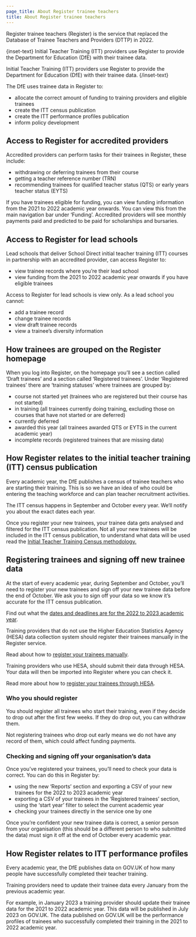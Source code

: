 ```yaml
---
page_title: About Register trainee teachers
title: About Register trainee teachers
---
```


Register trainee teachers (Register) is the service that replaced the Database of Trainee Teachers and Providers (DTTP) in 2022.

{inset-text}
Initial Teacher Training (ITT) providers use Register to provide the Department for Education (DfE) with their trainee data.

Initial Teacher Training (ITT) providers use Register to provide the Department for Education (DfE) with their trainee data.
{/inset-text}

The DfE uses trainee data in Register to:

* allocate the correct amount of funding to training providers and eligible trainees
* create the ITT census publication
* create the ITT performance profiles publication
* inform policy development

## Access to Register for accredited providers

Accredited providers can perform tasks for their trainees in Register, these include:

* withdrawing or deferring trainees from their course
* getting a teacher reference number (TRN)
* recommending trainees for qualified teacher status (QTS) or early years teacher status (EYTS)

If you have trainees eligible for funding, you can view funding information from the 2021 to 2022 academic year onwards. You can view this from the main navigation bar under ‘Funding’. Accredited providers will see monthly payments paid and predicted to be paid for scholarships and bursaries.

## Access to Register for lead schools

Lead schools that deliver School Direct initial teacher training (ITT) courses in partnership with an accredited provider, can access Register to:

* view trainee records where you’re their lead school
* view funding from the 2021 to 2022 academic year onwards if you have eligible trainees

Access to Register for lead schools is view only. As a lead school you cannot:

* add a trainee record
* change trainee records
* view draft trainee records
* view a trainee’s diversity information

## How trainees are grouped on the Register homepage

When you log into Register, on the homepage you’ll see a section called ‘Draft trainees’ and a section called ‘Registered trainees’. Under ‘Registered trainees’ there are ‘training statuses’ where trainees are grouped by:

* course not started yet (trainees who are registered but their course has not started)
* in training (all trainees currently doing training, excluding those on courses that have not started or are deferred)
* currently deferred
* awarded this year (all trainees awarded QTS or EYTS in the current academic year)
* incomplete records (registered trainees that are missing data)

## How Register relates to the initial teacher training (ITT) census publication

Every academic year, the DfE publishes a census of trainee teachers who are starting their training. This is so we have an idea of who could be entering the teaching workforce and can plan teacher recruitment activities.

The ITT census happens in September and October every year. We‘ll notify you about the exact dates each year. 

Once you register your new trainees, your trainee data gets analysed and filtered for the ITT census publication. Not all your new trainees will be included in the ITT census publication, to understand what data will be used read the [Initial Teacher Training Census methodology.](https://explore-education-statistics.service.gov.uk/methodology/initial-teacher-training-census-methodology)

## Registering trainees and signing off new trainee data

At the start of every academic year, during September and October, you’ll need to register your new trainees and sign off your new trainee data before the end of October. We ask you to sign off your data so we know it’s accurate for the ITT census publication.

Find out what the [dates and deadlines are for the 2022 to 2023 academic year](/guidance/dates-and-deadlines).

Training providers that do not use the Higher Education Statistics Agency (HESA) data collection system should register their trainees manually in the Register service. 

Read about how to [register your trainees manually](/guidance/manually-registering-trainees).

Training providers who use HESA, should submit their data through HESA. Your data will then be imported into Register where you can check it. 

Read more about how to [register your trainees through HESA](/guidance/registering-trainees-through-hesa).

### Who you should register

You should register all trainees who start their training, even if they decide to drop out after the first few weeks. If they do drop out, you can withdraw them.

Not registering trainees who drop out early means we do not have any record of them, which could affect funding payments.

### Checking and signing off your organisation’s data

Once you’ve registered your trainees, you’ll need to check your data is correct. You can do this in Register by:

* using the new ‘Reports’ section and exporting a CSV of your new trainees for the 2022 to 2023 academic year
* exporting a CSV of your trainees in the ‘Registered trainees’ section, using the ‘start year’ filter to select the current academic year
* checking your trainees directly in the service one by one

Once you’re confident your new trainee data is correct, a senior person from your organisation (this should be a different person to who submitted the data) must sign it off at the end of October every academic year.

<h2 class="govuk-heading-m">How Register relates to ITT performance profiles</h2>

Every academic year, the DfE publishes data on GOV.UK of how many people have successfully completed their teacher training.

Training providers need to update their trainee data every January from the previous academic year.

For example, in January 2023 a training provider should update their trainee data for the 2021 to 2022 academic year. This data will be published in July 2023 on GOV.UK. The data published on GOV.UK will be the performance profiles of trainees who successfully completed their training in the 2021 to 2022 academic year.
